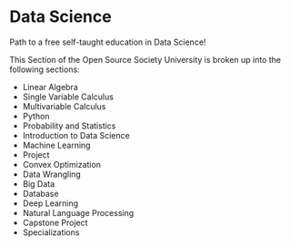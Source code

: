 # Data Science

Path to a free self-taught education in Data Science!

This Section of the Open Source Society University is broken up into the following sections:

- Linear Algebra
- Single Variable Calculus
- Multivariable Calculus
- Python
- Probability and Statistics
- Introduction to Data Science
- Machine Learning 
- Project
- Convex Optimization
- Data Wrangling
- Big Data
- Database
- Deep Learning
- Natural Language Processing
- Capstone Project
- Specializations
